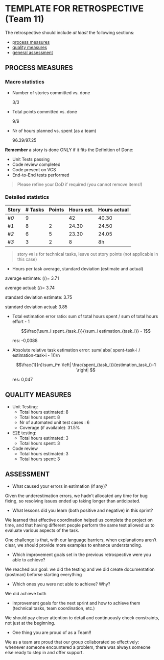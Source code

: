 TEMPLATE FOR RETROSPECTIVE (Team 11)
=====================================

The retrospective should include _at least_ the following
sections:

- [process measures](#process-measures)
- [quality measures](#quality-measures)
- [general assessment](#assessment)

## PROCESS MEASURES

### Macro statistics

- Number of stories committed vs. done 

  3/3
- Total points committed vs. done 

  9/9
- Nr of hours planned vs. spent (as a team)

  96.39/97.25

**Remember** a story is done ONLY if it fits the Definition of Done:
 
- Unit Tests passing
- Code review completed
- Code present on VCS
- End-to-End tests performed

> Please refine your DoD if required (you cannot remove items!) 

### Detailed statistics

| Story | # Tasks | Points | Hours est. | Hours actual |
|-------|---------|--------|------------|--------------|
| _#0_  |    9    |        |     42   |    40.30      |
| _#1_  |   8 |    2  |    24.30  |   24.50   |
| _#2_  |   6  |   5  |     23.30   |  24.05      |
| _#3_  |    3   |  2    |    8     |     8h      |
   

> story `#0` is for technical tasks, leave out story points (not applicable in this case)

- Hours per task average, standard deviation (estimate and actual)

 average estimate: (/)= 3.71

 average actual: (/)= 3.74

 standard deviation estimate: 3.75

 standard deviation actual: 3.85

- Total estimation error ratio: sum of total hours spent / sum of total hours effort - 1

    $$\frac{\sum_i spent_{task_i}}{\sum_i estimation_{task_i}} - 1$$

    res: -0,0088

- Absolute relative task estimation error: sum( abs( spent-task-i / estimation-task-i - 1))/n

    $$\frac{1}{n}\sum_i^n \left| \frac{spent_{task_i}}{estimation_task_i}-1 \right| $$

    res: 0,047

## QUALITY MEASURES

- Unit Testing:
  - Total hours estimated: 8
  - Total hours spent: 8
  - Nr of automated unit test cases : 6
  - Coverage (if available): 31.5%
- E2E testing:
  - Total hours estimated: 3
  - Total hours spent: 3
- Code review 
  - Total hours estimated: 3
  - Total hours spent: 3
  


## ASSESSMENT

- What caused your errors in estimation (if any)?

Given the underestimation errors, we hadn’t allocated any time for bug fixing, so resolving issues ended up taking longer than anticipated. 
  

- What lessons did you learn (both positive and negative) in this sprint?

We learned that effective coordination helped us complete the project on time, and that having different people perform the same test allowed us to evaluate various aspects of the task.

One challenge is that, with our language barriers, when explanations aren’t clear, we should provide more examples to enhance understanding.

  
- Which improvement goals set in the previous retrospective were you able to achieve?

We reached our goal: we did the testing and we did create documentation (postman) beforse starting everything  
  
- Which ones you were not able to achieve? Why?

We did achieve both

- Improvement goals for the next sprint and how to achieve them (technical tasks, team coordination, etc.)

We should pay closer attention to detail and continuously check constraints, not just at the beginning.


- One thing you are proud of as a Team!!

We as a team are proud that our group collaborated so effectively: whenever someone encountered a problem, there was always someone else ready to step in and offer support. 
